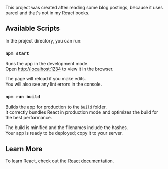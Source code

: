 This project was created after reading some blog postings,
because it uses parcel and that's not in my React books.

## Available Scripts

In the project directory, you can run:

### `npm start`

Runs the app in the development mode.<br>
Open [http://localhost:1234](http://localhost:1234) to view it in the browser.

The page will reload if you make edits.<br>
You will also see any lint errors in the console.

### `npm run build`

Builds the app for production to the `build` folder.<br>
It correctly bundles React in production mode and optimizes the build
for the best performance.

The build is minified and the filenames include the hashes.<br>
Your app is ready to be deployed; copy it to your server.

## Learn More

To learn React, check out the [React documentation](https://reactjs.org/).
